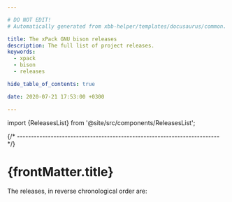 ```yaml
---

# DO NOT EDIT!
# Automatically generated from xbb-helper/templates/docusaurus/common.

title: The xPack GNU bison releases
description: The full list of project releases.
keywords:
  - xpack
  - bison
  - releases

hide_table_of_contents: true

date: 2020-07-21 17:53:00 +0300

---
```


<head><title>{frontMatter.title}</title></head>
<head><meta property="og:title" content={frontMatter.title}/></head>

import {ReleasesList} from '@site/src/components/ReleasesList';

{/* ------------------------------------------------------------------------ */}

# {frontMatter.title}

The releases, in reverse chronological order are:

<ReleasesList />
